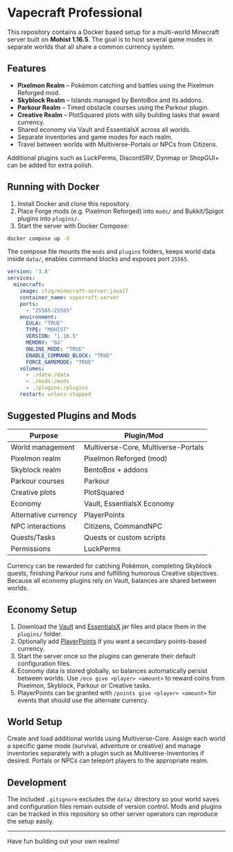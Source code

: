 # Vapecraft Professional

This repository contains a Docker based setup for a multi-world Minecraft server built on **Mohist 1.16.5**. The goal is to host several game modes in separate worlds that all share a common currency system.

## Features

* **Pixelmon Realm** – Pokémon catching and battles using the Pixelmon Reforged mod.
* **Skyblock Realm** – Islands managed by BentoBox and its addons.
* **Parkour Realm** – Timed obstacle courses using the Parkour plugin.
* **Creative Realm** – PlotSquared plots with silly building tasks that award currency.
* Shared economy via Vault and EssentialsX across all worlds.
* Separate inventories and game modes for each realm.
* Travel between worlds with Multiverse-Portals or NPCs from Citizens.

Additional plugins such as LuckPerms, DiscordSRV, Dynmap or ShopGUI+ can be added for extra polish.

## Running with Docker

1. Install Docker and clone this repository.
2. Place Forge mods (e.g. Pixelmon Reforged) into `mods/` and Bukkit/Spigot plugins into `plugins/`.
3. Start the server with Docker Compose:

```bash
docker compose up -d
```

The compose file mounts the `mods` and `plugins` folders, keeps world data inside `data/`, enables command blocks and exposes port `25565`.

```yaml
version: '3.8'
services:
  minecraft:
    image: itzg/minecraft-server:java17
    container_name: vapecraft-server
    ports:
      - "25565:25565"
    environment:
      EULA: "TRUE"
      TYPE: "MOHIST"
      VERSION: "1.16.5"
      MEMORY: "6G"
      ONLINE_MODE: "TRUE"
      ENABLE_COMMAND_BLOCK: "TRUE"
      FORCE_GAMEMODE: "TRUE"
    volumes:
      - ./data:/data
      - ./mods:/mods
      - ./plugins:/plugins
    restart: unless-stopped
```

## Suggested Plugins and Mods

| Purpose                  | Plugin/Mod                      |
|--------------------------|---------------------------------|
| World management         | Multiverse-Core, Multiverse-Portals |
| Pixelmon realm           | Pixelmon Reforged (mod)          |
| Skyblock realm           | BentoBox + addons               |
| Parkour courses          | Parkour                          |
| Creative plots           | PlotSquared                      |
| Economy                  | Vault, EssentialsX Economy       |
| Alternative currency     | PlayerPoints                     |
| NPC interactions         | Citizens, CommandNPC            |
| Quests/Tasks             | Quests or custom scripts         |
| Permissions              | LuckPerms                        |

Currency can be rewarded for catching Pokémon, completing Skyblock quests, finishing Parkour runs and fulfilling humorous Creative objectives. Because all economy plugins rely on Vault, balances are shared between worlds.

## Economy Setup

1. Download the [Vault](https://dev.bukkit.org/projects/vault) and [EssentialsX](https://essentialsx.net/downloads.html) jar files and place them in the `plugins/` folder.
2. Optionally add [PlayerPoints](https://www.spigotmc.org/resources/playerpoints.80745/) if you want a secondary points-based currency.
3. Start the server once so the plugins can generate their default configuration files.
4. Economy data is stored globally, so balances automatically persist between worlds. Use `/eco give <player> <amount>` to reward coins from Pixelmon, Skyblock, Parkour or Creative tasks.
5. PlayerPoints can be granted with `/points give <player> <amount>` for events that should use the alternate currency.

## World Setup

Create and load additional worlds using Multiverse-Core. Assign each world a specific game mode (survival, adventure or creative) and manage inventories separately with a plugin such as Multiverse-Inventories if desired. Portals or NPCs can teleport players to the appropriate realm.

## Development

The included `.gitignore` excludes the `data/` directory so your world saves and configuration files remain outside of version control. Mods and plugins can be tracked in this repository so other server operators can reproduce the setup easily.

---

Have fun building out your own realms!
